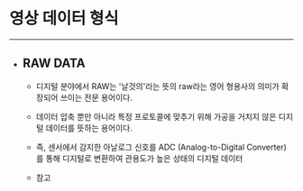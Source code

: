 
# 영상 데이터 형식
-----------------------------------------------

- ## RAW DATA
	- 디지털 분야에서 RAW는 '날것의'라는 뜻의 raw라는 영어 형용사의 의미가 확장되어 쓰이는 전문 용어이다. 
	- 데이터 압축 뿐만 아니라 특정 프로토콜에 맞추기 위해 가공을 거치지 않은 디지털 데이터를 뜻하는 용어이다.
	- 즉, 센서에서 감지한 아날로그 신호를 ADC (Analog-to-Digital Converter)를 통해 디지털로 변환하여 관용도가 높은 상태의 디지털 데이터
	

	- 참고
